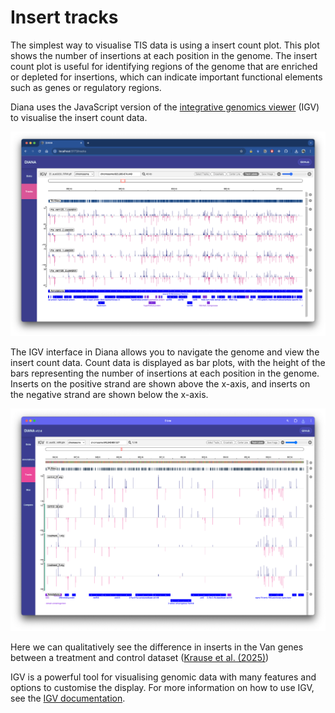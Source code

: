 # Insert tracks

The simplest way to visualise TIS data is using a insert count plot. This plot shows the number of insertions at each position in the genome. The insert count plot is useful for identifying regions of the genome that are enriched or depleted for insertions, which can indicate important functional elements such as genes or regulatory regions.

Diana uses the JavaScript version of the [integrative genomics viewer](https://igv.org/doc/igvjs/#) (IGV) to visualise the insert count data.

![](./images/tracks.png)

The IGV interface in Diana allows you to navigate the genome and view the insert count data. Count data is displayed as bar plots, with the height of the bars representing the number of insertions at each position in the genome. Inserts on the positive strand are shown above the x-axis, and inserts on the negative strand are shown below the x-axis.

![](./images/van-inserts.png)

Here we can qualitatively see the difference in inserts in the Van genes between a treatment and control dataset ([Krause et al. (2025)](https://journals.asm.org/doi/10.1128/spectrum.00628-25))

IGV is a powerful tool for visualising genomic data with many features and options to customise the display. For more information on how to use IGV, see the [IGV documentation](https://igv.org/doc/desktop/#UserGuide/navigation/).
